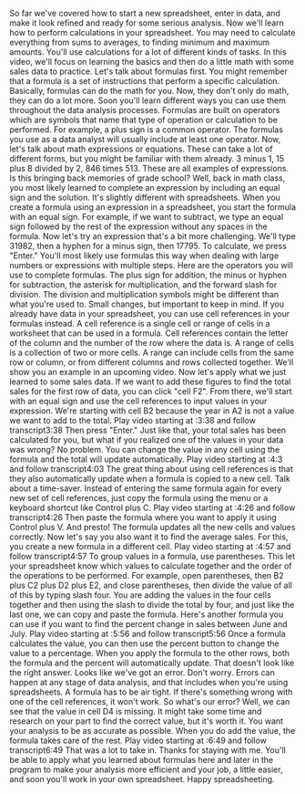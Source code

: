 
So far we've covered how to start a new spreadsheet, enter in data, and make it look refined and ready for some serious analysis. Now we'll learn how to perform calculations in your spreadsheet. You may need to calculate everything from sums to averages, to finding minimum and maximum amounts. You'll use calculations for a lot of different kinds of tasks. In this video, we'll focus on learning the basics and then do a little math with some sales data to practice. Let's talk about formulas first. You might remember that a formula is a set of instructions that perform a specific calculation. Basically, formulas can do the math for you. Now, they don't only do math, they can do a lot more. Soon you'll learn different ways you can use them throughout the data analysis processes. Formulas are built on operators which are symbols that name that type of operation or calculation to be performed. For example, a plus sign is a common operator. The formulas you use as a data analyst will usually include at least one operator. Now, let's talk about math expressions or equations. These can take a lot of different forms, but you might be familiar with them already. 3 minus 1, 15 plus 8 divided by 2, 846 times 513. These are all examples of expressions. Is this bringing back memories of grade school? Well, back in math class, you most likely learned to complete an expression by including an equal sign and the solution. It's slightly different with spreadsheets. When you create a formula using an expression in a spreadsheet, you start the formula with an equal sign. For example, if we want to subtract, we type an equal sign followed by the rest of the expression without any spaces in the formula. Now let's try an expression that's a bit more challenging. We'll type 31982, then a hyphen for a minus sign, then 17795. To calculate, we press "Enter." You'll most likely use formulas this way when dealing with large numbers or expressions with multiple steps. Here are the operators you will use to complete formulas. The plus sign for addition, the minus or hyphen for subtraction, the asterisk for multiplication, and the forward slash for division. The division and multiplication symbols might be different than what you're used to. Small changes, but important to keep in mind. If you already have data in your spreadsheet, you can use cell references in your formulas instead. A cell reference is a single cell or range of cells in a worksheet that can be used in a formula. Cell references contain the letter of the column and the number of the row where the data is. A range of cells is a collection of two or more cells. A range can include cells from the same row or column, or from different columns and rows collected together. We'll show you an example in an upcoming video. Now let's apply what we just learned to some sales data. If we want to add these figures to find the total sales for the first row of data, you can click "cell F2". From there, we'll start with an equal sign and use the cell references to input values in your expression. We're starting with cell B2 because the year in A2 is not a value we want to add to the total.
Play video starting at :3:38 and follow transcript3:38
Then press "Enter." Just like that, your total sales has been calculated for you, but what if you realized one of the values in your data was wrong? No problem. You can change the value in any cell using the formula and the total will update automatically.
Play video starting at :4:3 and follow transcript4:03
The great thing about using cell references is that they also automatically update when a formula is copied to a new cell. Talk about a time-saver. Instead of entering the same formula again for every new set of cell references, just copy the formula using the menu or a keyboard shortcut like Control plus C.
Play video starting at :4:26 and follow transcript4:26
Then paste the formula where you want to apply it using Control plus V. And presto! The formula updates all the new cells and values correctly. Now let's say you also want it to find the average sales. For this, you create a new formula in a different cell.
Play video starting at :4:57 and follow transcript4:57
To group values in a formula, use parentheses. This let your spreadsheet know which values to calculate together and the order of the operations to be performed. For example, open parentheses, then B2 plus C2 plus D2 plus E2, and close parentheses, then divide the value of all of this by typing slash four. You are adding the values in the four cells together and then using the slash to divide the total by four, and just like the last one, we can copy and paste the formula. Here's another formula you can use if you want to find the percent change in sales between June and July.
Play video starting at :5:56 and follow transcript5:56
Once a formula calculates the value, you can then use the percent button to change the value to a percentage. When you apply the formula to the other rows, both the formula and the percent will automatically update. That doesn't look like the right answer. Looks like we've got an error. Don't worry. Errors can happen at any stage of data analysis, and that includes when you're using spreadsheets. A formula has to be air tight. If there's something wrong with one of the cell references, it won't work. So what's our error? Well, we can see that the value in cell D4 is missing. It might take some time and research on your part to find the correct value, but it's worth it. You want your analysis to be as accurate as possible. When you do add the value, the formula takes care of the rest.
Play video starting at :6:49 and follow transcript6:49
That was a lot to take in. Thanks for staying with me. You'll be able to apply what you learned about formulas here and later in the program to make your analysis more efficient and your job, a little easier, and soon you'll work in your own spreadsheet. Happy spreadsheeting.